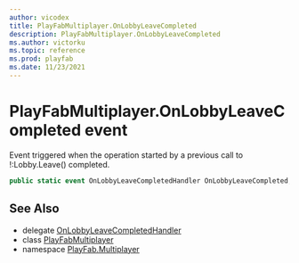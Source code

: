 ```yaml
---
author: vicodex
title: PlayFabMultiplayer.OnLobbyLeaveCompleted
description: PlayFabMultiplayer.OnLobbyLeaveCompleted
ms.author: victorku
ms.topic: reference
ms.prod: playfab
ms.date: 11/23/2021
---
```


# PlayFabMultiplayer.OnLobbyLeaveCompleted event

Event triggered when the operation started by a previous call to !:Lobby.Leave() completed.

```csharp
public static event OnLobbyLeaveCompletedHandler OnLobbyLeaveCompleted;
```

## See Also

* delegate [OnLobbyLeaveCompletedHandler](../PlayFabMultiplayer.OnLobbyLeaveCompletedHandler.md)
* class [PlayFabMultiplayer](../PlayFabMultiplayer.md)
* namespace [PlayFab.Multiplayer](../../PlayFabMultiplayerSDK.md)

